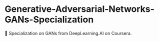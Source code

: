 # Generative-Adversarial-Networks-GANs-Specialization
🤖 Specialization on GANs from DeepLearning.AI on Coursera.
